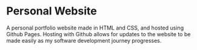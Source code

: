 # Personal Website
A personal portfolio website made in HTML and CSS, and hosted using Github Pages. Hosting with Github allows for updates to the website to be made easily as my software development journey progresses. 
